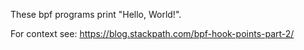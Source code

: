These bpf programs print "Hello, World!".

For context see: https://blog.stackpath.com/bpf-hook-points-part-2/

